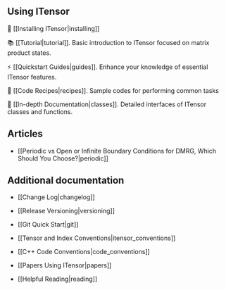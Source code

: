 
## Using ITensor

💽  [[Installing ITensor|installing]]

📚  [[Tutorial|tutorial]]. Basic introduction to ITensor focused on matrix product states.

⚡️  [[Quickstart Guides|guides]]. Enhance your knowledge of essential ITensor features.

🍴  [[Code Recipes|recipes]]. Sample codes for performing common tasks

📖  [[In-depth Documentation|classes]]. Detailed interfaces of ITensor classes and functions.


## Articles

* [[Periodic vs Open or Infinite Boundary Conditions for DMRG, Which Should You Choose?|periodic]]


## Additional documentation

* [[Change Log|changelog]]

* [[Release Versioning|versioning]]

* [[Git Quick Start|git]]

* [[Tensor and Index Conventions|itensor_conventions]]

* [[C++ Code Conventions|code_conventions]]

* [[Papers Using ITensor|papers]]

* [[Helpful Reading|reading]]
